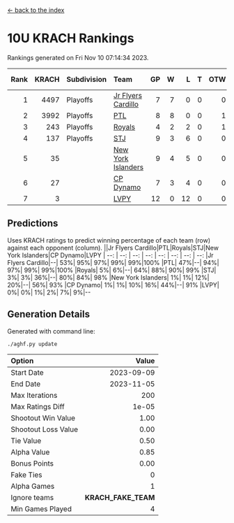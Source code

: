 [<- back to the index](readme.md)
# 10U KRACH Rankings
Rankings generated on Fri Nov 10 07:14:34 2023.

Rank|KRACH|Subdivision|Team|GP|W|L|T|OTW|OTL|SoS|Exp Wins|Win Diff
---:|---:|:---|:---|---:|---:|---:|---:|---:|---:|---:|---:|---:
1|4497|Playoffs|[Jr Flyers Cardillo](https://gamesheetstats.com/seasons/3663/teams/140794/schedule)|7|7|0|0|0|0|88|7.8|-0.0
2|3992|Playoffs|[PTL](https://gamesheetstats.com/seasons/3663/teams/140791/schedule)|8|8|0|0|1|0|70|8.8|-0.0
3|243|Playoffs|[Royals](https://gamesheetstats.com/seasons/3663/teams/140796/schedule)|4|2|2|0|1|0|1712|2.9|0.0
4|137|Playoffs|[STJ](https://gamesheetstats.com/seasons/3663/teams/140792/schedule)|9|3|6|0|0|0|2239|3.9|0.0
5|35||[New York Islanders](https://gamesheetstats.com/seasons/3663/teams/140793/schedule)|9|4|5|0|0|1|1288|4.9|0.0
6|27||[CP Dynamo](https://gamesheetstats.com/seasons/3663/teams/140795/schedule)|7|3|4|0|0|1|575|3.9|0.0
7|3||[LVPY](https://gamesheetstats.com/seasons/3663/teams/140790/schedule)|12|0|12|0|0|0|1334|0.9|0.0

## Predictions
Uses KRACH ratings to predict winning percentage of each team (row) against each opponent (column).
||Jr Flyers Cardillo|PTL|Royals|STJ|New York Islanders|CP Dynamo|LVPY
| --: | --: | --: | --: | --: | --: | --: | --: 
|Jr Flyers Cardillo|--| 53%| 95%| 97%| 99%| 99%|100%
|PTL| 47%|--| 94%| 97%| 99%| 99%|100%
|Royals|  5%|  6%|--| 64%| 88%| 90%| 99%
|STJ|  3%|  3%| 36%|--| 80%| 84%| 98%
|New York Islanders|  1%|  1%| 12%| 20%|--| 56%| 93%
|CP Dynamo|  1%|  1%| 10%| 16%| 44%|--| 91%
|LVPY|  0%|  0%|  1%|  2%|  7%|  9%|--

## Generation Details

Generated with command line:
```
./aghf.py update
```

| Option | Value |
| :----- | ----: |
| Start Date | 2023-09-09 |
| End Date | 2023-11-05 |
| Max Iterations | 200 |
| Max Ratings Diff | 1e-05 |
| Shootout Win Value | 1.00 |
| Shootout Loss Value | 0.00 |
| Tie Value | 0.50 |
| Alpha Value | 0.85 |
| Bonus Points | 0.00 |
| Fake Ties | 0 |
| Alpha Games | 1 |
| Ignore teams | __KRACH_FAKE_TEAM__ |
| Min Games Played | 4 |

